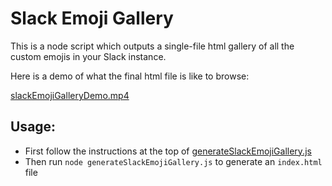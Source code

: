 # Slack Emoji Gallery

This is a node script which outputs a single-file html gallery of all the custom emojis in your Slack instance. 

Here is a demo of what the final html file is like to browse:

[slackEmojiGalleryDemo.mp4](slackEmojiGalleryDemo.mp4)

## Usage:

* First follow the instructions at the top of [generateSlackEmojiGallery.js](generateSlackEmojiGallery.js)
* Then run `node generateSlackEmojiGallery.js` to generate an `index.html` file


